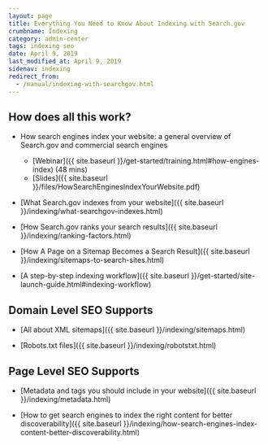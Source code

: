 ```yaml
---
layout: page
title: Everything You Need to Know About Indexing with Search.gov
crumbname: Indexing
category: admin-center
tags: indexing seo
date: April 9, 2019
last_modified_at: April 9, 2019
sidenav: indexing
redirect_from: 
  - /manual/indexing-with-searchgov.html
---
```


## How does all this work?

* How search engines index your website: a general overview of Search.gov and commercial search engines
  * [Webinar]({{ site.baseurl }}/get-started/training.html#how-engines-index) (48 mins)
  * [Slides]({{ site.baseurl }}/files/HowSearchEnginesIndexYourWebsite.pdf)

* [What Search.gov indexes from your website]({{ site.baseurl }}/indexing/what-searchgov-indexes.html)

* [How Search.gov ranks your search results]({{ site.baseurl }}/indexing/ranking-factors.html)

* [How A Page on a Sitemap Becomes a Search Result]({{ site.baseurl }}/indexing/sitemaps-to-search-sites.html)

* [A step-by-step indexing workflow]({{ site.baseurl }}/get-started/site-launch-guide.html#indexing-workflow)

## Domain Level SEO Supports

* [All about XML sitemaps]({{ site.baseurl }}/indexing/sitemaps.html)

* [Robots.txt files]({{ site.baseurl }}/indexing/robotstxt.html)

## Page Level SEO Supports

* [Metadata and tags you should include in your website]({{ site.baseurl }}/indexing/metadata.html)

* [How to get search engines to index the right content for better discoverability]({{ site.baseurl }}/indexing/how-search-engines-index-content-better-discoverability.html)

